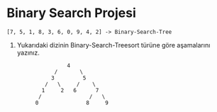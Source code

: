 # Binary Search Projesi

```
[7, 5, 1, 8, 3, 6, 0, 9, 4, 2] -> Binary-Search-Tree
```
1. Yukarıdaki dizinin Binary-Search-Treesort türüne göre aşamalarını yazınız.

```
                   4
               /       \
              3         5
            /   \     /    \
           1     2   6      7
          /               /   \  
         0               8     9
```